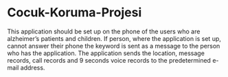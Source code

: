 # Cocuk-Koruma-Projesi
This application should be set up on the phone of the users who are alzheimer’s patients and children. If person, where the application is set up, cannot answer their phone the keyword is sent as a message to the person who has the application. The application sends the location, message records, call records and 9 seconds voice records to the predetermined e-mail address. 
